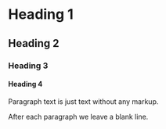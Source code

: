 # Heading 1

## Heading 2

### Heading 3

#### Heading 4

Paragraph text is just text without any markup.

After each paragraph we leave a blank line.
